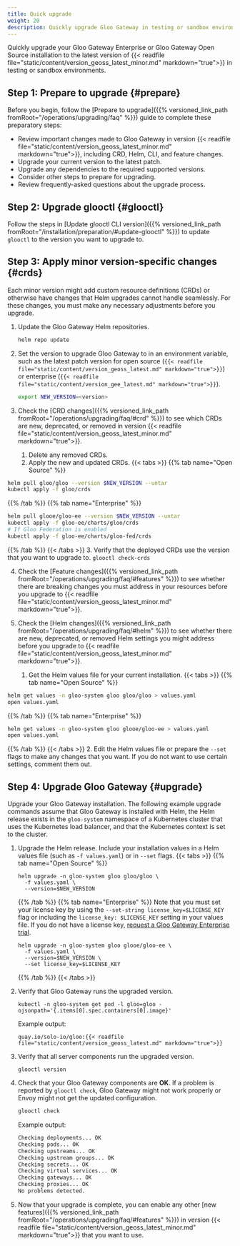 ```yaml
---
title: Quick upgrade
weight: 20
description: Quickly upgrade Gloo Gateway in testing or sandbox environments.
---
```


Quickly upgrade your Gloo Gateway Enterprise or Gloo Gateway Open Source installation to the latest version of {{< readfile file="static/content/version_geoss_latest_minor.md" markdown="true">}} in testing or sandbox environments.

## Step 1: Prepare to upgrade {#prepare}

Before you begin, follow the [Prepare to upgrade]({{% versioned_link_path fromRoot="/operations/upgrading/faq" %}}) guide to complete these preparatory steps:
* Review important changes made to Gloo Gateway in version {{< readfile file="static/content/version_geoss_latest_minor.md" markdown="true">}}, including CRD, Helm, CLI, and feature changes.
* Upgrade your current version to the latest patch.
* Upgrade any dependencies to the required supported versions.
* Consider other steps to prepare for upgrading.
* Review frequently-asked questions about the upgrade process.

## Step 2: Upgrade glooctl {#glooctl}

Follow the steps in [Update glooctl CLI version]({{% versioned_link_path fromRoot="/installation/preparation/#update-glooctl" %}}) to update `glooctl` to the version you want to upgrade to.

## Step 3: Apply minor version-specific changes {#crds}

Each minor version might add custom resource definitions (CRDs) or otherwise have changes that Helm upgrades cannot handle seamlessly. For these changes, you must make any necessary adjustments before you upgrade.

1. Update the Gloo Gateway Helm repositories.
   ```sh
   helm repo update
   ```

2. Set the version to upgrade Gloo Gateway to in an environment variable, such as the latest patch version for open source (`{{< readfile file="static/content/version_geoss_latest.md" markdown="true">}}`) or enterprise (`{{< readfile file="static/content/version_gee_latest.md" markdown="true">}}`).
   ```sh
   export NEW_VERSION=<version>
   ```

3. Check the [CRD changes]({{% versioned_link_path fromRoot="/operations/upgrading/faq/#crd" %}}) to see which CRDs are new, deprecated, or removed in version {{< readfile file="static/content/version_geoss_latest_minor.md" markdown="true">}}.
   1. Delete any removed CRDs. <!--If applicable, add commands to kubectl delete the removed CRDs-->
   2. Apply the new and updated CRDs.
      {{< tabs >}}
{{% tab name="Open Source" %}}
```sh
helm pull gloo/gloo --version $NEW_VERSION --untar
kubectl apply -f gloo/crds
```
{{% /tab %}}
{{% tab name="Enterprise" %}}
```sh
helm pull glooe/gloo-ee --version $NEW_VERSION --untar
kubectl apply -f gloo-ee/charts/gloo/crds
# If Gloo Federation is enabled
kubectl apply -f gloo-ee/charts/gloo-fed/crds
```
{{% /tab %}}
      {{< /tabs >}}
   3. Verify that the deployed CRDs use the version that you want to upgrade to.
      ```
      glooctl check-crds
      ```

4. Check the [Feature changes]({{% versioned_link_path fromRoot="/operations/upgrading/faq/#features" %}}) to see whether there are breaking changes you must address in your resources before you upgrade to {{< readfile file="static/content/version_geoss_latest_minor.md" markdown="true">}}. <!--If applicable, add steps to walk users though updating crs for any breaking changes-->

5. Check the [Helm changes]({{% versioned_link_path fromRoot="/operations/upgrading/faq/#helm" %}}) to see whether there are new, deprecated, or removed Helm settings you might address before you upgrade to {{< readfile file="static/content/version_geoss_latest_minor.md" markdown="true">}}.
   1. Get the Helm values file for your current installation.
      {{< tabs >}}
{{% tab name="Open Source" %}}
```sh
helm get values -n gloo-system gloo gloo/gloo > values.yaml
open values.yaml
```
{{% /tab %}}
{{% tab name="Enterprise" %}}
```sh
helm get values -n gloo-system gloo glooe/gloo-ee > values.yaml
open values.yaml
```
{{% /tab %}}
      {{< /tabs >}}
   2. Edit the Helm values file or prepare the `--set` flags to make any changes that you want. If you do not want to use certain settings, comment them out.

## Step 4: Upgrade Gloo Gateway {#upgrade}

Upgrade your Gloo Gateway installation. The following example upgrade commands assume that Gloo Gateway is installed with Helm, the Helm release exists in the `gloo-system` namespace of a Kubernetes cluster that uses the Kubernetes load balancer, and that the Kubernetes context is set to the cluster.

1. Upgrade the Helm release. Include your installation values in a Helm values file (such as `-f values.yaml`) or in `--set` flags.
   {{< tabs >}}
   {{% tab name="Open Source" %}}
   ```shell script
   helm upgrade -n gloo-system gloo gloo/gloo \
     -f values.yaml \
     --version=$NEW_VERSION
   ```
   {{% /tab %}}
   {{% tab name="Enterprise" %}}
   Note that you must set your license key by using the `--set-string license_key=$LICENSE_KEY` flag or including the `license_key: $LICENSE_KEY` setting in your values file. If you do not have a license key, [request a Gloo Gateway Enterprise trial](https://www.solo.io/gloo-trial).
   ```shell script
   helm upgrade -n gloo-system gloo glooe/gloo-ee \
     -f values.yaml \
     --version=$NEW_VERSION \
     --set license_key=$LICENSE_KEY
   ```
   {{% /tab %}}
   {{< /tabs >}}

2. Verify that Gloo Gateway runs the upgraded version.
   ```shell script
   kubectl -n gloo-system get pod -l gloo=gloo -ojsonpath='{.items[0].spec.containers[0].image}'
   ```

   Example output:
   ```
   quay.io/solo-io/gloo:{{< readfile file="static/content/version_geoss_latest.md" markdown="true">}}
   ```

3. Verify that all server components run the upgraded version.
   ```shell script
   glooctl version
   ```

4. Check that your Gloo Gateway components are **OK**. If a problem is reported by `glooctl check`, Gloo Gateway might not work properly or Envoy might not get the updated configuration.
   ```bash
   glooctl check
   ```
   Example output:
   ```bash
   Checking deployments... OK
   Checking pods... OK
   Checking upstreams... OK
   Checking upstream groups... OK
   Checking secrets... OK
   Checking virtual services... OK
   Checking gateways... OK
   Checking proxies... OK
   No problems detected.
   ```

5. Now that your upgrade is complete, you can enable any other [new features]({{% versioned_link_path fromRoot="/operations/upgrading/faq/#features" %}}) in version {{< readfile file="static/content/version_geoss_latest_minor.md" markdown="true">}} that you want to use.